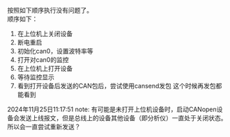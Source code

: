 按照如下顺序执行没有问题了。  
顺序如下：
1. 在上位机上关闭设备
2. 断电重启
3. 初始化can0，设置波特率等
4. 打开对can0的监控
5. 在上位机上打开设备
6. 等待监控显示
7. 看到打开设备后发送的CAN包后，尝试使用cansend发包
这个时候再发包都能看到

2024年11月25日11:17:51
note: 有可能是未打开上位机设备时，启动CANopen设备会发送上线报文，但是总线上的设备其他设备（即分析仪）一直处于关闭状态。所以会一直尝试重新发送？
